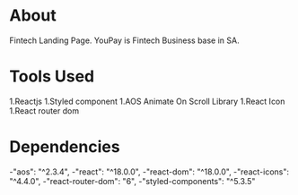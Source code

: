 # About
Fintech Landing Page. YouPay is Fintech Business base in SA. 

# Tools Used
1.Reactjs
1.Styled component
1.AOS Animate On Scroll Library
1.React Icon
1.React router dom
# Dependencies
 -"aos": "^2.3.4",
    -"react": "^18.0.0",
    -"react-dom": "^18.0.0",
    -"react-icons": "^4.4.0",
    -"react-router-dom": "6",
    -"styled-components": "^5.3.5"
